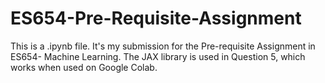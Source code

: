 # ES654-Pre-Requisite-Assignment
This is a .ipynb file. It's my submission for the Pre-requisite Assignment in ES654- Machine Learning.
The JAX library is used in Question 5, which works when used on Google Colab.
